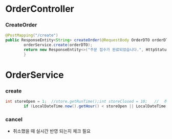 # OrderController

### CreateOrder

```java
@PostMapping("/create")
public ResponseEntity<String> createOrder(@RequestBody OrderDTO orderDTO){
        orderService.create(orderDTO);
        return new ResponseEntity<>("주문 접수가 완료되었습니다.", HttpStatus.CREATED);
        }
```

# OrderService

### create

```java
int storeOpen = 1;  //store.getRunTime();int storeClosed = 10;   //  추후 store runtime 저장방식 정해지면 수정 필요
        if (LocalDateTime.now().getHour() < storeOpen || LocalDateTime.now().getHour() > storeClosed)
```
### cancel
* 취소했을 때 실시간 반영 되는지 체크 필요